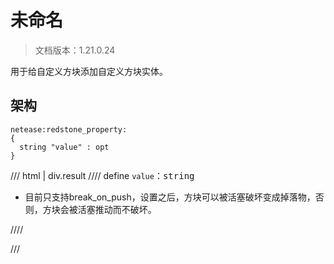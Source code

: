 # 未命名

> 文档版本：1.21.0.24

用于给自定义方块添加自定义方块实体。

## 架构

```mcschema
netease:redstone_property:
{
  string "value" : opt
}

```

/// html | div.result
//// define
`value`：<samp>string</samp>

- 目前只支持break_on_push，设置之后，方块可以被活塞破坏变成掉落物，否则，方块会被活塞推动而不破坏。


////


///

